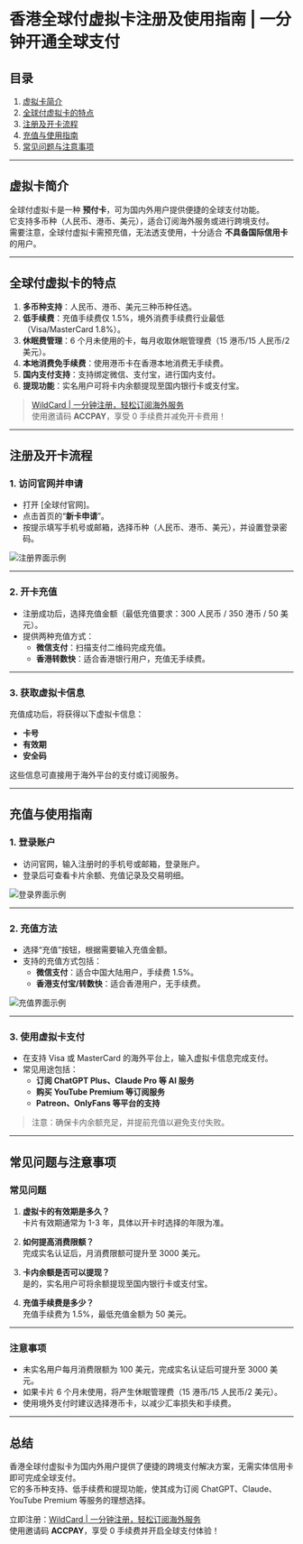 # 香港全球付虚拟卡注册及使用指南 | 一分钟开通全球支付

## 目录
1. [虚拟卡简介](#虚拟卡简介)  
2. [全球付虚拟卡的特点](#全球付虚拟卡的特点)  
3. [注册及开卡流程](#注册及开卡流程)  
4. [充值与使用指南](#充值与使用指南)  
5. [常见问题与注意事项](#常见问题与注意事项)

---

## 虚拟卡简介

全球付虚拟卡是一种 **预付卡**，可为国内外用户提供便捷的全球支付功能。  
它支持多币种（人民币、港币、美元），适合订阅海外服务或进行跨境支付。  
需要注意，全球付虚拟卡需预充值，无法透支使用，十分适合 **不具备国际信用卡** 的用户。

---

## 全球付虚拟卡的特点

1. **多币种支持**：人民币、港币、美元三种币种任选。  
2. **低手续费**：充值手续费仅 1.5%，境外消费手续费行业最低（Visa/MasterCard 1.8%）。  
3. **休眠费管理**：6 个月未使用的卡，每月收取休眠管理费（15 港币/15 人民币/2 美元）。  
4. **本地消费免手续费**：使用港币卡在香港本地消费无手续费。  
5. **国内支付支持**：支持绑定微信、支付宝，进行国内支付。  
6. **提现功能**：实名用户可将卡内余额提现至国内银行卡或支付宝。

> [WildCard | 一分钟注册，轻松订阅海外服务](https://bit.ly/bewildcard)  
使用邀请码 **ACCPAY**，享受 0 手续费并减免开卡费用！

---

## 注册及开卡流程

### 1. 访问官网并申请

- 打开 [全球付官网]。  
- 点击首页的“**新卡申请**”。  
- 按提示填写手机号或邮箱，选择币种（人民币、港币、美元），并设置登录密码。

![注册界面示例](https://cdn.10100.com/content/20231219/9203c8dd-0837-423e-9207-8d25c66935a3.png)

---

### 2. 开卡充值

- 注册成功后，选择充值金额（最低充值要求：300 人民币 / 350 港币 / 50 美元）。  
- 提供两种充值方式：  
  - **微信支付**：扫描支付二维码完成充值。  
  - **香港转数快**：适合香港银行用户，充值无手续费。

---

### 3. 获取虚拟卡信息

充值成功后，将获得以下虚拟卡信息：  
- **卡号**  
- **有效期**  
- **安全码**  

这些信息可直接用于海外平台的支付或订阅服务。

---

## 充值与使用指南

### 1. 登录账户

- 访问官网，输入注册时的手机号或邮箱，登录账户。  
- 登录后可查看卡片余额、充值记录及交易明细。

![登录界面示例](https://cdn.10100.com/content/20231219/1143aba0-7310-46a8-bd5b-092b15e48370.png)

---

### 2. 充值方法

- 选择“充值”按钮，根据需要输入充值金额。  
- 支持的充值方式包括：
  - **微信支付**：适合中国大陆用户，手续费 1.5%。  
  - **香港支付宝/转数快**：适合香港用户，无手续费。

![充值界面示例](https://cdn.10100.com/content/20231219/2d054c81-f093-48f9-ae15-83c18fe0cf49.png)

---

### 3. 使用虚拟卡支付

- 在支持 Visa 或 MasterCard 的海外平台上，输入虚拟卡信息完成支付。  
- 常见用途包括：
  - **订阅 ChatGPT Plus、Claude Pro 等 AI 服务**  
  - **购买 YouTube Premium 等订阅服务**  
  - **Patreon、OnlyFans 等平台的支持**  

> 注意：确保卡内余额充足，并提前充值以避免支付失败。

---

## 常见问题与注意事项

### 常见问题

1. **虚拟卡的有效期是多久？**  
   卡片有效期通常为 1-3 年，具体以开卡时选择的年限为准。

2. **如何提高消费限额？**  
   完成实名认证后，月消费限额可提升至 3000 美元。

3. **卡内余额是否可以提现？**  
   是的，实名用户可将余额提现至国内银行卡或支付宝。

4. **充值手续费是多少？**  
   充值手续费为 1.5%，最低充值金额为 50 美元。

---

### 注意事项

- 未实名用户每月消费限额为 100 美元，完成实名认证后可提升至 3000 美元。  
- 如果卡片 6 个月未使用，将产生休眠管理费（15 港币/15 人民币/2 美元）。  
- 使用境外支付时建议选择港币卡，以减少汇率损失和手续费。

---

## 总结

香港全球付虚拟卡为国内外用户提供了便捷的跨境支付解决方案，无需实体信用卡即可完成全球支付。  
它的多币种支持、低手续费和提现功能，使其成为订阅 ChatGPT、Claude、YouTube Premium 等服务的理想选择。

立即注册：[WildCard | 一分钟注册，轻松订阅海外服务](https://bit.ly/bewildcard)  
使用邀请码 **ACCPAY**，享受 0 手续费并开启全球支付体验！
